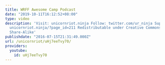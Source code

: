 ```yaml
---
title: WRFF Awesome Camp Podcast
date: "2019-10-11T16:12:52+08:00"
type: video
description: 'Visit: unicornriot.ninja Follow: twitter.com/ur_ninja Support Our Work:
  unicornriot.ninja/?page_id=211 Redistributable under Creative Commons Non-Commercial
  Share-Alike'
publishdate: "2016-07-15T21:31:49.000Z"
url: /unicornriot/uHj7eeTvy70/
providers:
  youtube:
    id: uHj7eeTvy70
---
```

